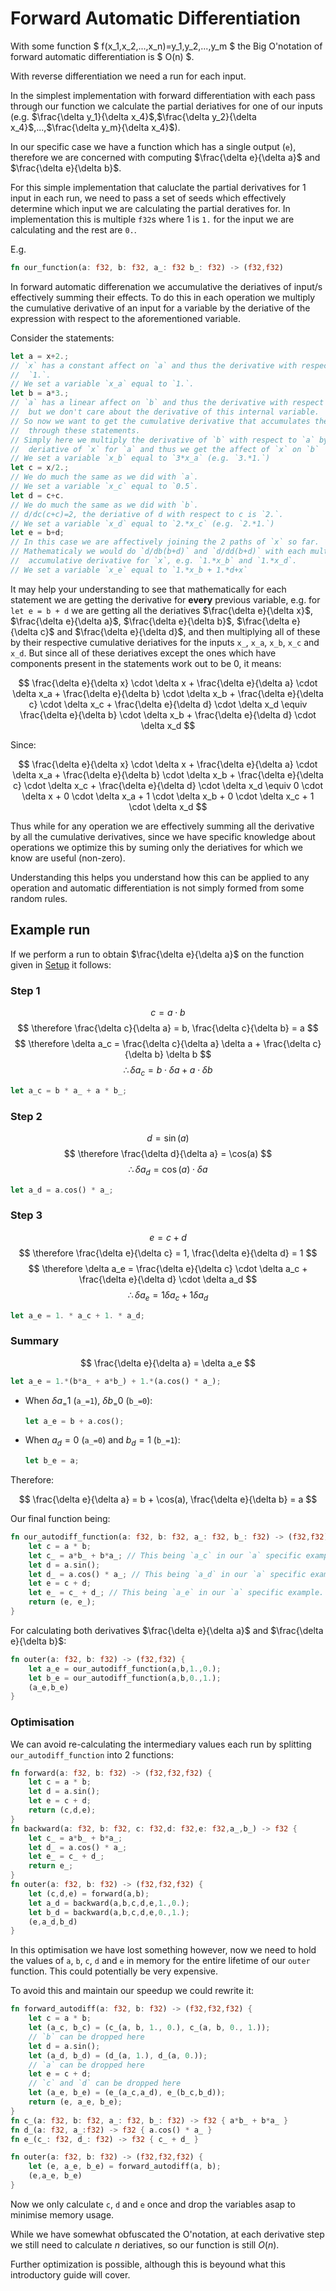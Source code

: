 <link rel="stylesheet" href="https://cdn.jsdelivr.net/npm/katex@0.10.0/dist/katex.min.css" integrity="sha384-9eLZqc9ds8eNjO3TmqPeYcDj8n+Qfa4nuSiGYa6DjLNcv9BtN69ZIulL9+8CqC9Y" crossorigin="anonymous">
<script src="https://cdn.jsdelivr.net/npm/katex@0.10.0/dist/katex.min.js"                  integrity="sha384-K3vbOmF2BtaVai+Qk37uypf7VrgBubhQreNQe9aGsz9lB63dIFiQVlJbr92dw2Lx" crossorigin="anonymous"></script>
<script src="https://cdn.jsdelivr.net/npm/katex@0.10.0/dist/contrib/auto-render.min.js"    integrity="sha384-kmZOZB5ObwgQnS/DuDg6TScgOiWWBiVt0plIRkZCmE6rDZGrEOQeHM5PcHi+nyqe" crossorigin="anonymous"></script>
<script>
    document.addEventListener("DOMContentLoaded", function() {
        renderMathInElement(document.body, {
            delimiters: [
                {left: "$$", right: "$$", display: true},
                {left: "\\(", right: "\\)", display: false},
                {left: "$", right: "$", display: false},
                {left: "\\[", right: "\\]", display: true}
            ]
        });
    });
</script>

# Forward Automatic Differentiation

With some function $ f(x_1,x_2,...,x_n)=y_1,y_2,...,y_m $ the Big O'notation of forward automatic differentiation is $ O(n) $.

With reverse differentiation we need a run for each input.

In the simplest implementation with forward differentiation with each pass through our function we calculate the partial deriatives for one of our inputs (e.g. $\frac{\delta y_1}{\delta x_4}$,$\frac{\delta y_2}{\delta x_4}$,...,$\frac{\delta y_m}{\delta x_4}$).

In our specific case we have a function which has a single output (`e`), therefore we are concerned with computing $\frac{\delta e}{\delta a}$ and $\frac{\delta e}{\delta b}$.

For this simple implementation that caluclate the partial derivatives for 1 input in each run, we need to pass a set of seeds which effectively determine which input we are calculating the partial deratives for. In implementation this is multiple `f32`s where 1 is `1.` for the input we are calculating and the rest are `0.`.

E.g.

```rust
fn our_function(a: f32, b: f32, a_: f32 b_: f32) -> (f32,f32)
```

In forward automatic differenation we accumulative the deriatives of input/s effectively summing their effects. To do this in each operation we multiply the cumulative derivative of an input for a variable by the deriative of the expression with respect to the aforementioned variable.

Consider the statements:

```rust
let a = x+2.;
// `x` has a constant affect on `a` and thus the derivative with respect to `x` is 
//  `1.`.
// We set a variable `x_a` equal to `1.`.
let b = a*3.;
// `a` has a linear affect on `b` and thus the derivative with respect to `a` is `3.`, 
//  but we don't care about the derivative of this internal variable.
// So now we want to get the cumulative derivative that accumulates the affects of `x` 
//  through these statements.
// Simply here we multiply the derivative of `b` with respect to `a` by the cumualtive 
//  deriative of `x` for `a` and thus we get the affect of `x` on `b`  (`db/dx`).
// We set a variable `x_b` equal to `3*x_a` (e.g. `3.*1.`) 
let c = x/2.;
// We do much the same as we did with `a`.
// We set a variable `x_c` equal to `0.5`.
let d = c+c.
// We do much the same as we did with `b`.
// d/dc(c+c)=2, the deriative of d with respect to c is `2.`.
// We set a variable `x_d` equal to `2.*x_c` (e.g. `2.*1.`)
let e = b+d;
// In this case we are affectively joining the 2 paths of `x` so far.
// Mathematicaly we would do `d/db(b+d)` and `d/dd(b+d)` with each multiplying the respective 
//  accumulative derivative for `x`, e.g. `1.*x_b` and `1.*x_d`.
// We set a variable `x_e` equal to `1.*x_b + 1.*d+x`
```

It may help your understanding to see that mathematically for each statement we are getting the derivative for **every** previous variable, e.g. for `let e = b + d` we are getting all the deriatives $\frac{\delta e}{\delta x}$, $\frac{\delta e}{\delta a}$, $\frac{\delta e}{\delta b}$, $\frac{\delta e}{\delta c}$ and $\frac{\delta e}{\delta d}$, and then multiplying all of these by their respective cumulative deriatives for the inputs `x_`, `x_a`, `x_b`, `x_c` and `x_d`. But since all of these deriatives except the ones which have components present in the statements work out to be 0, it means:

$$ \frac{\delta e}{\delta x} \cdot \delta x + \frac{\delta e}{\delta a} \cdot \delta x_a + \frac{\delta e}{\delta b} \cdot \delta x_b + \frac{\delta e}{\delta c} \cdot \delta x_c + \frac{\delta e}{\delta d} \cdot \delta x_d \equiv \frac{\delta e}{\delta b} \cdot \delta x_b + \frac{\delta e}{\delta d} \cdot \delta x_d $$

Since:

$$ \frac{\delta e}{\delta x} \cdot \delta x + \frac{\delta e}{\delta a} \cdot \delta x_a + \frac{\delta e}{\delta b} \cdot \delta x_b + \frac{\delta e}{\delta c} \cdot \delta x_c + \frac{\delta e}{\delta d} \cdot \delta x_d \equiv 0 \cdot \delta x + 0 \cdot \delta x_a + 1 \cdot \delta x_b + 0 \cdot \delta x_c + 1 \cdot \delta x_d $$

Thus while for any operation we are effectively summing all the derivative by all the cumulative derivatives, since we have specific knowledge about operations we optimize this by suming only the deriatives for which we know are useful (non-zero).

Understanding this helps you understand how this can be applied to any operation and automatic differentiation is not simply formed from some random rules.


## Example run

If we perform a run to obtain $\frac{\delta e}{\delta a}$ on the function given in [Setup](./chapter_0.md) it follows:

### Step 1

$$ c = a \cdot b $$
$$ \therefore \frac{\delta c}{\delta a} = b, \frac{\delta c}{\delta b} = a $$
$$ \therefore \delta a_c = \frac{\delta c}{\delta a} \delta a + \frac{\delta c}{\delta b} \delta b $$
$$ \therefore \delta a_c = b \cdot \delta a + a \cdot \delta b $$

```rust
let a_c = b * a_ + a * b_;
```

### Step 2


$$ d = \sin(a) $$
$$ \therefore \frac{\delta d}{\delta a} = \cos(a) $$
$$ \therefore \delta a_d = \cos(a) \cdot \delta a $$

```rust
let a_d = a.cos() * a_;
```

### Step 3

$$ e = c + d $$
$$ \therefore \frac{\delta e}{\delta c} = 1, \frac{\delta e}{\delta d} = 1 $$
$$ \therefore \delta a_e = \frac{\delta e}{\delta c} \cdot \delta a_c + \frac{\delta e}{\delta d} \cdot \delta a_d $$
$$ \therefore \delta a_e = 1 \delta a_c + 1 \delta a_d $$

```rust
let a_e = 1. * a_c + 1. * a_d;
```

### Summary

$$ \frac{\delta e}{\delta a} = \delta a_e $$

```rust
let a_e = 1.*(b*a_ + a*b_) + 1.*(a.cos() * a_);
```

- When $\delta a_ =1$ (`a_=1`), $\delta b_ =0$ (`b_=0`):

  ```rust
  let a_e = b + a.cos();
  ```

- When $a_d=0$ (`a_=0`) and $b_d=1$ (`b_=1`):

  ```rust
  let b_e = a;
  ```

Therefore:

$$ \frac{\delta e}{\delta a} = b + \cos(a), \frac{\delta e}{\delta b} = a $$

Our final function being:
```rust
fn our_autodiff_function(a: f32, b: f32, a_: f32, b_: f32) -> (f32,f32) {
    let c = a * b;
    let c_ = a*b_ + b*a_; // This being `a_c` in our `a` specific example.
    let d = a.sin();
    let d_ = a.cos() * a_; // This being `a_d` in our `a` specific example.
    let e = c + d;
    let e_ = c_ + d_; // This being `a_e` in our `a` specific example.
    return (e, e_);
}
```

For calculating both derivatives $\frac{\delta e}{\delta a}$ and $\frac{\delta e}{\delta b}$:
```rust
fn outer(a: f32, b: f32) -> (f32,f32) {
    let a_e = our_autodiff_function(a,b,1.,0.);
    let b_e = our_autodiff_function(a,b,0.,1.);
    (a_e,b_e)
}
```
### Optimisation

We can avoid re-calculating the intermediary values each run by splitting `our_autodiff_function` into 2 functions:

```rust
fn forward(a: f32, b: f32) -> (f32,f32,f32) {
    let c = a * b;
    let d = a.sin();
    let e = c + d;
    return (c,d,e);
}
fn backward(a: f32, b: f32, c: f32,d: f32,e: f32,a_,b_) -> f32 {
    let c_ = a*b_ + b*a_;
    let d_ = a.cos() * a_;
    let e_ = c_ + d_;
    return e_;
}
fn outer(a: f32, b: f32) -> (f32,f32,f32) {
    let (c,d,e) = forward(a,b);
    let a_d = backward(a,b,c,d,e,1.,0.);
    let b_d = backward(a,b,c,d,e,0.,1.);
    (e,a_d,b_d)
}
```

In this optimisation we have lost something however, now we need to hold the values of `a`, `b`, `c`, `d` and `e` in memory for the entire lifetime of our `outer` function. This could potentially be very expensive.

To avoid this and maintain our speedup we could rewrite it:

```rust
fn forward_autodiff(a: f32, b: f32) -> (f32,f32,f32) {
    let c = a * b;
    let (a_c, b_c) = (c_(a, b, 1., 0.), c_(a, b, 0., 1.));
    // `b` can be dropped here
    let d = a.sin();
    let (a_d, b_d) = (d_(a, 1.), d_(a, 0.));
    // `a` can be dropped here
    let e = c + d;
    // `c` and `d` can be dropped here
    let (a_e, b_e) = (e_(a_c,a_d), e_(b_c,b_d));
    return (e, a_e, b_e);
}
fn c_(a: f32, b: f32, a_: f32, b_: f32) -> f32 { a*b_ + b*a_ }
fn d_(a: f32, a_:f32) -> f32 { a.cos() * a_ }
fn e_(c_: f32, d_: f32) -> f32 { c_ + d_ }

fn outer(a: f32, b: f32) -> (f32,f32,f32) {
    let (e, a_e, b_e) = forward_autodiff(a, b);
    (e,a_e, b_e)
}
```
Now we only calculate `c`, `d` and `e` once and drop the variables asap to minimise memory usage.

While we have somewhat obfuscated the O'notation, at each derivative step we still need to calculate $n$ deriatives, so our function is still $O(n)$.

Further optimization is possible, although this is beyound what this introductory guide will cover.
